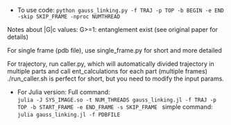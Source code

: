 * To use code: 
    ```python gauss_linking.py -f TRAJ -p TOP -b BEGIN -e END -skip SKIP_FRAME -nproc NUMTHREAD```


Notes about |G|c values:
G>=1: entanglement exist (see original paper for details)

For single frame (pdb file), use single_frame.py for short and more detailed

For trajectory, run caller.py, which will automatically divided trajectory in multiple parts
and call ent_calculations for each part (multiple frames)
./run_caller.sh is perfect for short, but you need to modify the input params.

* For Julia version:
Full command:  
    ```julia -J SYS_IMAGE.so -t NUM_THREADS gauss_linking.jl -f TRAJ -p TOP -b START_FRAME -e END_FRAME -s SKIP_FRAME ```
simple command:
    ```julia gauss_linking.jl -f PDBFILE```

